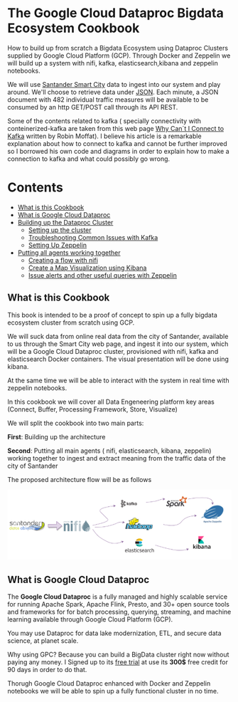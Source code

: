 # The Google Cloud Dataproc Bigdata Ecosystem Cookbook

How to build up from scratch a Bigdata Ecosystem using Dataproc Clusters supplied by Google Cloud Platform (GCP). Through Docker and Zeppelin we will build up a system with nifi, kafka, elasticsearch,kibana and zeppelin notebooks.

We will use [Santander Smart City](http://datos.santander.es/dataset/?id=datos-trafico) data to ingest into our system and play around. We'll choose to retrieve data under [JSON](http://datos.santander.es/api/rest/datasets/mediciones.json?items=482). Each minute, a JSON document with 482 individual traffic measures will be available to be consumed by an http GET/POST call through its API REST.

Some of the contents related to kafka ( specially connectivity with conteinerized-kafka are taken from this web page [Why Can´t I Connect to Kafka](https://www.confluent.io/blog/kafka-client-cannot-connect-to-broker-on-aws-on-docker-etc/) written by Robin Moffat). I believe his article is a remarkable explanation about how to connect to kafka and cannot be further improved so I borrowed his own code and diagrams in order to explain how to make a connection to kafka and what could possibly go wrong.


Contents
============

- [What is this Cookbook](README.md#what-is-this-cookbook)
- [What is Google Cloud Dataproc](README.md#what-is-google-cloud-dataproc)
- [Building up the Dataproc Cluster](sections/01-BuildingUp.md#building-up-the-architecture-the-dataproc-cluster)
  - [Setting up the cluster](sections/01-BuildingUp.md#setting-up-the-cluster)
  - [Troubleshooting Common Issues with Kafka](sections/01-BuildingUp.md#Troubleshooting-common-issues-with-kafka)
  - [Setting Up Zeppelin](sections/01-BuildingUp.md#setting-up-Zeppelin)
- [Putting all agents working together](sections/02-PuttingAllTogether.md#putting-all-agents-working-together)
  - [Creating a flow with nifi](sections/02-PuttingAllTogether.md#nifi)
  - [Create a Map Visualization using Kibana](sections/02-PuttingAllTogether.md#kibana)
  - [Issue alerts and other useful queries with Zeppelin](sections/02-PuttingAllTogether.md#zeppelin)
 
## What is this Cookbook

This book is intended to be a proof of concept to spin up a fully bigdata ecosystem cluster from scratch using GCP.

We will suck data from online real data from the city of Santander, available to us through the Smart City web page, and ingest it into our system, which will be a Google Cloud Dataproc cluster, provisioned with nifi, kafka and elasticsearch Docker containers. The visual presentation will be done using kibana.

At the same time we will be able to interact with the system in real time with zeppelin notebooks.

In this cookbook we will cover all Data Engeneering platform key areas (Connect, Buffer, Processing Framework, Store, Visualize)

We will split the cookbook into two main parts:

**First**: Building up the architecture

**Second**: Putting all main agents ( nifi, elasticsearch, kibana, zeppelin) working together to ingest and extract meaning from the traffic data of the city of Santander

The proposed architecture flow will be as follows

![Arquitecura](/images/00-santander.png)




## What is Google Cloud Dataproc 

The **Google Cloud Dataproc** is a fully managed and highly scalable service for running Apache Spark, Apache Flink, Presto, and 30+ open source tools and frameworks for for batch processing, querying, streaming, and machine learning available through Google Cloud Platform (GCP). 

You may use Dataproc for data lake modernization, ETL, and secure data science, at planet scale. 

Why using GPC? Because you can build a BigData cluster right now without paying any money. I Signed up to its [free trial](https://cloud.google.com/free/docs/gcp-free-tier/#free-trial) at use its **300$** free credit for 90 days in order to do that. 

Thorugh Google Cloud Dataproc enhanced with Docker and Zeppelin notebooks we will be able to spin up a fully functional cluster in no time.
